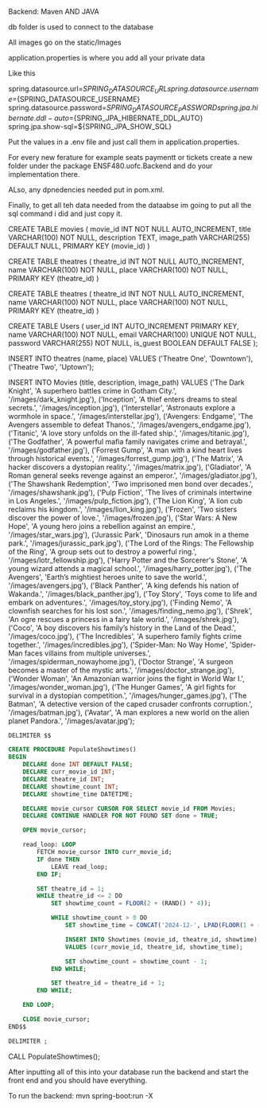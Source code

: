 Backend: Maven AND JAVA

db folder is used to connect to the database

All images go on the static/Images 

application.properties is where you add all your private data  

Like this 

spring.datasource.url=${SPRING_DATASOURCE_URL}
spring.datasource.username=${SPRING_DATASOURCE_USERNAME}
spring.datasource.password=${SPRING_DATASOURCE_PASSWORD}
spring.jpa.hibernate.ddl-auto=${SPRING_JPA_HIBERNATE_DDL_AUTO}
spring.jpa.show-sql=${SPRING_JPA_SHOW_SQL}


Put the values in a .env file and just call them in application.properties.

For every new ferature for example seats paymentt or tickets create a new folder under the package ENSF480.uofc.Backend and do your implementation there.

ALso, any dpnedencies needed put in pom.xml.

Finally, to get all teh data needed from the dataabse im going to put all the sql command i did and just copy it. 

CREATE TABLE movies (
  movie_id INT NOT NULL AUTO_INCREMENT,
  title VARCHAR(100) NOT NULL,
  description TEXT,
  image_path VARCHAR(255) DEFAULT NULL,
  PRIMARY KEY (movie_id)
)

CREATE TABLE theatres (
  theatre_id INT NOT NULL AUTO_INCREMENT,
  name VARCHAR(100) NOT NULL,
  place VARCHAR(100) NOT NULL,
  PRIMARY KEY (theatre_id)
)

CREATE TABLE theatres (
  theatre_id INT NOT NULL AUTO_INCREMENT,
  name VARCHAR(100) NOT NULL,
  place VARCHAR(100) NOT NULL,
  PRIMARY KEY (theatre_id)
)

CREATE TABLE Users (
    user_id INT AUTO_INCREMENT PRIMARY KEY,
    name VARCHAR(100) NOT NULL,
    email VARCHAR(100) UNIQUE NOT NULL,
    password VARCHAR(255) NOT NULL,
    is_guest BOOLEAN DEFAULT FALSE
);


INSERT INTO theatres (name, place) VALUES
('Theatre One', 'Downtown'),
('Theatre Two', 'Uptown');


INSERT INTO Movies (title, description, image_path) VALUES
('The Dark Knight', 'A superhero battles crime in Gotham City.', '/images/dark_knight.jpg'),
('Inception', 'A thief enters dreams to steal secrets.', '/images/inception.jpg'),
('Interstellar', 'Astronauts explore a wormhole in space.', '/images/interstellar.jpg'),
('Avengers: Endgame', 'The Avengers assemble to defeat Thanos.', '/images/avengers_endgame.jpg'),
('Titanic', 'A love story unfolds on the ill-fated ship.', '/images/titanic.jpg'),
('The Godfather', 'A powerful mafia family navigates crime and betrayal.', '/images/godfather.jpg'),
('Forrest Gump', 'A man with a kind heart lives through historical events.', '/images/forrest_gump.jpg'),
('The Matrix', 'A hacker discovers a dystopian reality.', '/images/matrix.jpg'),
('Gladiator', 'A Roman general seeks revenge against an emperor.', '/images/gladiator.jpg'),
('The Shawshank Redemption', 'Two imprisoned men bond over decades.', '/images/shawshank.jpg'),
('Pulp Fiction', 'The lives of criminals intertwine in Los Angeles.', '/images/pulp_fiction.jpg'),
('The Lion King', 'A lion cub reclaims his kingdom.', '/images/lion_king.jpg'),
('Frozen', 'Two sisters discover the power of love.', '/images/frozen.jpg'),
('Star Wars: A New Hope', 'A young hero joins a rebellion against an empire.', '/images/star_wars.jpg'),
('Jurassic Park', 'Dinosaurs run amok in a theme park.', '/images/jurassic_park.jpg'),
('The Lord of the Rings: The Fellowship of the Ring', 'A group sets out to destroy a powerful ring.', '/images/lotr_fellowship.jpg'),
('Harry Potter and the Sorcerer\'s Stone', 'A young wizard attends a magical school.', '/images/harry_potter.jpg'),
('The Avengers', 'Earth’s mightiest heroes unite to save the world.', '/images/avengers.jpg'),
('Black Panther', 'A king defends his nation of Wakanda.', '/images/black_panther.jpg'),
('Toy Story', 'Toys come to life and embark on adventures.', '/images/toy_story.jpg'),
('Finding Nemo', 'A clownfish searches for his lost son.', '/images/finding_nemo.jpg'),
('Shrek', 'An ogre rescues a princess in a fairy tale world.', '/images/shrek.jpg'),
('Coco', 'A boy discovers his family’s history in the Land of the Dead.', '/images/coco.jpg'),
('The Incredibles', 'A superhero family fights crime together.', '/images/incredibles.jpg'),
('Spider-Man: No Way Home', 'Spider-Man faces villains from multiple universes.', '/images/spiderman_nowayhome.jpg'),
('Doctor Strange', 'A surgeon becomes a master of the mystic arts.', '/images/doctor_strange.jpg'),
('Wonder Woman', 'An Amazonian warrior joins the fight in World War I.', '/images/wonder_woman.jpg'),
('The Hunger Games', 'A girl fights for survival in a dystopian competition.', '/images/hunger_games.jpg'),
('The Batman', 'A detective version of the caped crusader confronts corruption.', '/images/batman.jpg'),
('Avatar', 'A man explores a new world on the alien planet Pandora.', '/images/avatar.jpg');

```sql
DELIMITER $$

CREATE PROCEDURE PopulateShowtimes()
BEGIN
    DECLARE done INT DEFAULT FALSE;
    DECLARE curr_movie_id INT;
    DECLARE theatre_id INT;
    DECLARE showtime_count INT;
    DECLARE showtime_time DATETIME;

    DECLARE movie_cursor CURSOR FOR SELECT movie_id FROM Movies;
    DECLARE CONTINUE HANDLER FOR NOT FOUND SET done = TRUE;

    OPEN movie_cursor;

    read_loop: LOOP
        FETCH movie_cursor INTO curr_movie_id;
        IF done THEN
            LEAVE read_loop;
        END IF;

        SET theatre_id = 1;
        WHILE theatre_id <= 2 DO
            SET showtime_count = FLOOR(2 + (RAND() * 4));

            WHILE showtime_count > 0 DO
                SET showtime_time = CONCAT('2024-12-', LPAD(FLOOR(1 + (RAND() * 15)), 2, '0'), ' ', LPAD(FLOOR(10 + (RAND() * 12)), 2, '0'), ':', LPAD(FLOOR(RAND() * 60), 2, '0'), ':00');

                INSERT INTO Showtimes (movie_id, theatre_id, showtime)
                VALUES (curr_movie_id, theatre_id, showtime_time);

                SET showtime_count = showtime_count - 1;
            END WHILE;

            SET theatre_id = theatre_id + 1;
        END WHILE;

    END LOOP;

    CLOSE movie_cursor;
END$$

DELIMITER ;

```
CALL PopulateShowtimes();


After inputting all of this into your database run the backend and start  the front end and you should have everything. 


To run the backend: mvn spring-boot:run -X

